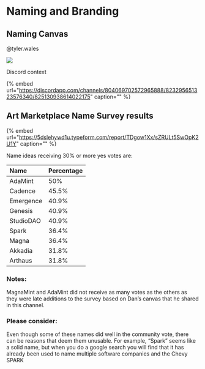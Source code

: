 # Naming and Branding

## Naming Canvas

@tyler.wales

![](https://cdn.discordapp.com/attachments/823295651323576340/825130938388054036/NamingCanvas_artmarketplacemvp.png)

Discord context

{% embed url="https://discordapp.com/channels/804069702572965888/823295651323576340/825130938614022175" caption="" %}

## Art Marketplace Name Survey results

{% embed url="https://5dslehywd1u.typeform.com/report/TDgow1Xx/sZRULt5SwOpK2U1Y" caption="" %}

Name ideas receiving 30% or more yes votes are:

| **Name** | **Percentage** |
| :--- | :--- |
| AdaMint | 50% |
| Cadence | 45.5% |
| Emergence | 40.9% |
| Genesis | 40.9% |
| StudioDAO | 40.9% |
| Spark | 36.4% |
| Magna | 36.4% |
| Akkadia | 31.8% |
| Arthaus | 31.8% |

### Notes:

MagnaMint and AdaMint did not receive as many votes as the others as they were late additions to the survey based on Dan’s canvas that he shared in this channel.

### Please consider:

Even though some of these names did well in the community vote, there can be reasons that deem them unusable. For example, “Spark” seems like a solid name, but when you do a google search you will find that it has already been used to name multiple software companies and the Chevy SPARK

